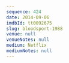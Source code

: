 ```yaml
---
sequence: 424
date: 2014-09-06
imdbId: tt0092675
slug: bloodsport-1988
venue: null
venueNotes: null
medium: Netflix
mediumNotes: null
---
```

